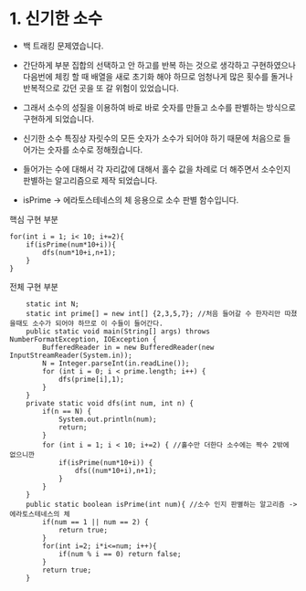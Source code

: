 # 1. 신기한 소수

- 백 트래킹 문제였습니다.

- 간단하게 부분 집합의 선택하고 안 하고를 반복 하는 것으로 생각하고 구현하였으나 다음번에 체킹 할 때 배열을 새로 초기화 해야 하므로 엄청나게 많은 횟수를 돌거나 반복적으로 갔던 곳을 또 갈 위험이 있었습니다.

- 그래서 소수의 성질을 이용하여 바로 바로 숫자를 만들고 소수를 판별하는 방식으로 구현하게 되었습니다.

- 신기한 소수 특징상 자릿수의 모든 숫자가 소수가 되어야 하기 때문에 처음으로 들어가는 숫자를 소수로 정해줬습니다.

- 들어가는 수에 대해서 각 자리값에 대해서 홀수 값을 차례로 더 해주면서 소수인지 판별하는 알고리즘으로 제작 되었습니다.

- isPrime -> 에라토스테네스의 체 응용으로 소수 판별 함수입니다.

핵심 구현 부분
```
for(int i = 1; i< 10; i+=2){
    if(isPrime(num*10+i)){
        dfs(num*10+i,n+1);
    }
}
```

전체 구현 부분

```
	static int N;
	static int prime[] = new int[] {2,3,5,7}; //처음 들어갈 수 한자리만 따졌을때도 소수가 되어야 하므로 이 수들이 들어간다.
	public static void main(String[] args) throws NumberFormatException, IOException {
		BufferedReader in = new BufferedReader(new InputStreamReader(System.in));
		N = Integer.parseInt(in.readLine());
		for (int i = 0; i < prime.length; i++) {
			dfs(prime[i],1);
		}
	}
    private static void dfs(int num, int n) {
    	if(n == N) {
    		System.out.println(num);
    		return;
    	}
    	for (int i = 1; i < 10; i+=2) { //홀수만 더한다 소수에는 짝수 2밖에 없으니깐
			if(isPrime(num*10+i)) { 
				dfs((num*10+i),n+1);
			}
		}
	}
	public static boolean isPrime(int num){ //소수 인지 판별하는 알고리즘 -> 에라토스테네스의 체
        if(num == 1 || num == 2) {
        	return true;
        }
		for(int i=2; i*i<=num; i++){
            if(num % i == 0) return false;
        }
        return true;
    }



```

